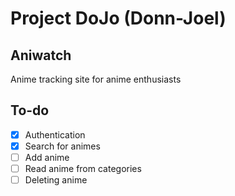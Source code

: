 # Project DoJo (Donn-Joel)

## Aniwatch

Anime tracking site for anime enthusiasts

## To-do

- [x] Authentication
- [x] Search for animes
- [ ] Add anime
- [ ] Read anime from categories
- [ ] Deleting anime
